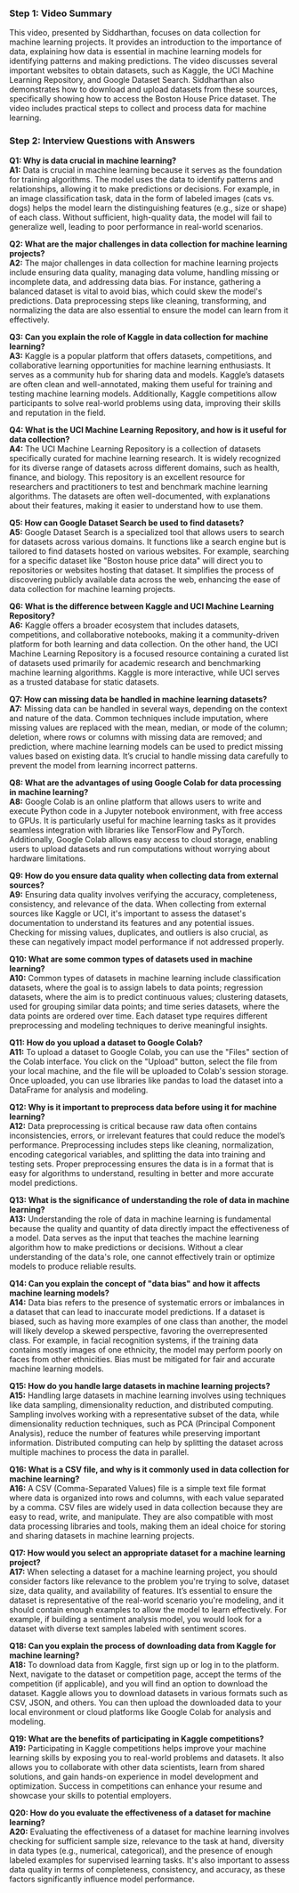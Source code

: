 ### Step 1: Video Summary
This video, presented by Siddharthan, focuses on data collection for machine learning projects. It provides an introduction to the importance of data, explaining how data is essential in machine learning models for identifying patterns and making predictions. The video discusses several important websites to obtain datasets, such as Kaggle, the UCI Machine Learning Repository, and Google Dataset Search. Siddharthan also demonstrates how to download and upload datasets from these sources, specifically showing how to access the Boston House Price dataset. The video includes practical steps to collect and process data for machine learning.

### Step 2: Interview Questions with Answers

**Q1: Why is data crucial in machine learning?**  
**A1:** Data is crucial in machine learning because it serves as the foundation for training algorithms. The model uses the data to identify patterns and relationships, allowing it to make predictions or decisions. For example, in an image classification task, data in the form of labeled images (cats vs. dogs) helps the model learn the distinguishing features (e.g., size or shape) of each class. Without sufficient, high-quality data, the model will fail to generalize well, leading to poor performance in real-world scenarios.

**Q2: What are the major challenges in data collection for machine learning projects?**  
**A2:** The major challenges in data collection for machine learning projects include ensuring data quality, managing data volume, handling missing or incomplete data, and addressing data bias. For instance, gathering a balanced dataset is vital to avoid bias, which could skew the model's predictions. Data preprocessing steps like cleaning, transforming, and normalizing the data are also essential to ensure the model can learn from it effectively.

**Q3: Can you explain the role of Kaggle in data collection for machine learning?**  
**A3:** Kaggle is a popular platform that offers datasets, competitions, and collaborative learning opportunities for machine learning enthusiasts. It serves as a community hub for sharing data and models. Kaggle’s datasets are often clean and well-annotated, making them useful for training and testing machine learning models. Additionally, Kaggle competitions allow participants to solve real-world problems using data, improving their skills and reputation in the field.

**Q4: What is the UCI Machine Learning Repository, and how is it useful for data collection?**  
**A4:** The UCI Machine Learning Repository is a collection of datasets specifically curated for machine learning research. It is widely recognized for its diverse range of datasets across different domains, such as health, finance, and biology. This repository is an excellent resource for researchers and practitioners to test and benchmark machine learning algorithms. The datasets are often well-documented, with explanations about their features, making it easier to understand how to use them.

**Q5: How can Google Dataset Search be used to find datasets?**  
**A5:** Google Dataset Search is a specialized tool that allows users to search for datasets across various domains. It functions like a search engine but is tailored to find datasets hosted on various websites. For example, searching for a specific dataset like "Boston house price data" will direct you to repositories or websites hosting that dataset. It simplifies the process of discovering publicly available data across the web, enhancing the ease of data collection for machine learning projects.

**Q6: What is the difference between Kaggle and UCI Machine Learning Repository?**  
**A6:** Kaggle offers a broader ecosystem that includes datasets, competitions, and collaborative notebooks, making it a community-driven platform for both learning and data collection. On the other hand, the UCI Machine Learning Repository is a focused resource containing a curated list of datasets used primarily for academic research and benchmarking machine learning algorithms. Kaggle is more interactive, while UCI serves as a trusted database for static datasets.

**Q7: How can missing data be handled in machine learning datasets?**  
**A7:** Missing data can be handled in several ways, depending on the context and nature of the data. Common techniques include imputation, where missing values are replaced with the mean, median, or mode of the column; deletion, where rows or columns with missing data are removed; and prediction, where machine learning models can be used to predict missing values based on existing data. It’s crucial to handle missing data carefully to prevent the model from learning incorrect patterns.

**Q8: What are the advantages of using Google Colab for data processing in machine learning?**  
**A8:** Google Colab is an online platform that allows users to write and execute Python code in a Jupyter notebook environment, with free access to GPUs. It is particularly useful for machine learning tasks as it provides seamless integration with libraries like TensorFlow and PyTorch. Additionally, Google Colab allows easy access to cloud storage, enabling users to upload datasets and run computations without worrying about hardware limitations.

**Q9: How do you ensure data quality when collecting data from external sources?**  
**A9:** Ensuring data quality involves verifying the accuracy, completeness, consistency, and relevance of the data. When collecting from external sources like Kaggle or UCI, it's important to assess the dataset's documentation to understand its features and any potential issues. Checking for missing values, duplicates, and outliers is also crucial, as these can negatively impact model performance if not addressed properly.

**Q10: What are some common types of datasets used in machine learning?**  
**A10:** Common types of datasets in machine learning include classification datasets, where the goal is to assign labels to data points; regression datasets, where the aim is to predict continuous values; clustering datasets, used for grouping similar data points; and time series datasets, where the data points are ordered over time. Each dataset type requires different preprocessing and modeling techniques to derive meaningful insights.

**Q11: How do you upload a dataset to Google Colab?**  
**A11:** To upload a dataset to Google Colab, you can use the "Files" section of the Colab interface. You click on the "Upload" button, select the file from your local machine, and the file will be uploaded to Colab's session storage. Once uploaded, you can use libraries like pandas to load the dataset into a DataFrame for analysis and modeling.

**Q12: Why is it important to preprocess data before using it for machine learning?**  
**A12:** Data preprocessing is critical because raw data often contains inconsistencies, errors, or irrelevant features that could reduce the model’s performance. Preprocessing includes steps like cleaning, normalization, encoding categorical variables, and splitting the data into training and testing sets. Proper preprocessing ensures the data is in a format that is easy for algorithms to understand, resulting in better and more accurate model predictions.

**Q13: What is the significance of understanding the role of data in machine learning?**  
**A13:** Understanding the role of data in machine learning is fundamental because the quality and quantity of data directly impact the effectiveness of a model. Data serves as the input that teaches the machine learning algorithm how to make predictions or decisions. Without a clear understanding of the data's role, one cannot effectively train or optimize models to produce reliable results.

**Q14: Can you explain the concept of "data bias" and how it affects machine learning models?**  
**A14:** Data bias refers to the presence of systematic errors or imbalances in a dataset that can lead to inaccurate model predictions. If a dataset is biased, such as having more examples of one class than another, the model will likely develop a skewed perspective, favoring the overrepresented class. For example, in facial recognition systems, if the training data contains mostly images of one ethnicity, the model may perform poorly on faces from other ethnicities. Bias must be mitigated for fair and accurate machine learning models.

**Q15: How do you handle large datasets in machine learning projects?**  
**A15:** Handling large datasets in machine learning involves using techniques like data sampling, dimensionality reduction, and distributed computing. Sampling involves working with a representative subset of the data, while dimensionality reduction techniques, such as PCA (Principal Component Analysis), reduce the number of features while preserving important information. Distributed computing can help by splitting the dataset across multiple machines to process the data in parallel.

**Q16: What is a CSV file, and why is it commonly used in data collection for machine learning?**  
**A16:** A CSV (Comma-Separated Values) file is a simple text file format where data is organized into rows and columns, with each value separated by a comma. CSV files are widely used in data collection because they are easy to read, write, and manipulate. They are also compatible with most data processing libraries and tools, making them an ideal choice for storing and sharing datasets in machine learning projects.

**Q17: How would you select an appropriate dataset for a machine learning project?**  
**A17:** When selecting a dataset for a machine learning project, you should consider factors like relevance to the problem you're trying to solve, dataset size, data quality, and availability of features. It’s essential to ensure the dataset is representative of the real-world scenario you're modeling, and it should contain enough examples to allow the model to learn effectively. For example, if building a sentiment analysis model, you would look for a dataset with diverse text samples labeled with sentiment scores.

**Q18: Can you explain the process of downloading data from Kaggle for machine learning?**  
**A18:** To download data from Kaggle, first sign up or log in to the platform. Next, navigate to the dataset or competition page, accept the terms of the competition (if applicable), and you will find an option to download the dataset. Kaggle allows you to download datasets in various formats such as CSV, JSON, and others. You can then upload the downloaded data to your local environment or cloud platforms like Google Colab for analysis and modeling.

**Q19: What are the benefits of participating in Kaggle competitions?**  
**A19:** Participating in Kaggle competitions helps improve your machine learning skills by exposing you to real-world problems and datasets. It also allows you to collaborate with other data scientists, learn from shared solutions, and gain hands-on experience in model development and optimization. Success in competitions can enhance your resume and showcase your skills to potential employers.

**Q20: How do you evaluate the effectiveness of a dataset for machine learning?**  
**A20:** Evaluating the effectiveness of a dataset for machine learning involves checking for sufficient sample size, relevance to the task at hand, diversity in data types (e.g., numerical, categorical), and the presence of enough labeled examples for supervised learning tasks. It's also important to assess data quality in terms of completeness, consistency, and accuracy, as these factors significantly influence model performance.
